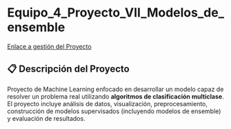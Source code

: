 # Equipo_4_Proyecto_VII_Modelos_de_ensemble

[Enlace a gestión del Proyecto](https://github.com/orgs/Factoria-F5-madrid/projects/49/views/1)

## 📋 Descripción del Proyecto

Proyecto de Machine Learning enfocado en desarrollar un modelo capaz de resolver un problema real utilizando **algoritmos de clasificación multiclase**. El proyecto incluye análisis de datos, visualización, preprocesamiento, construcción de modelos supervisados (incluyendo modelos de ensemble) y evaluación de resultados.
